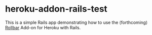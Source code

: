 # heroku-addon-rails-test

This is a simple Rails app demonstrating how to use the (forthcoming) [Rollbar](https://rollbar.com) Add-on for Heroku with Rails.
